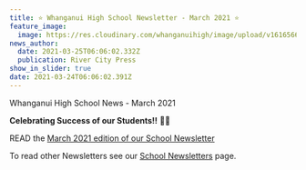 ```yaml
---
title: ⭐️ Whanganui High School Newsletter - March 2021 ⭐️
feature_image:
  image: https://res.cloudinary.com/whanganuihigh/image/upload/v1616566886/News/MARCH_2021_BIGGER-KBSrivercity-press_this-one.jpg
news_author:
  date: 2021-03-25T06:06:02.332Z
  publication: River City Press
show_in_slider: true
date: 2021-03-24T06:06:02.391Z
---
```

Whanganui High School News - March 2021

**Celebrating Success of our Students!!** 👏👏

READ the [March 2021 edition of our School Newsletter️](https://res.cloudinary.com/whanganuihigh/image/upload/v1616454998/newsletters/MARCH_2021_rivercity_press_web.pdf)

To read other Newsletters see our [School Newsletters](https://www.whanganuihigh.school.nz/news-and-events/school-newsletters/) page.